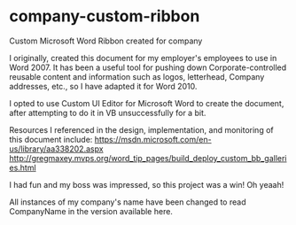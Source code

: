 # company-custom-ribbon
Custom Microsoft Word Ribbon created for company

I originally, created this document for my employer's employees to use in Word 2007.  It has been a useful tool for pushing down Corporate-controlled reusable content and information such as logos, letterhead, Company addresses, etc., so I have adapted it for Word 2010. 

I opted to use Custom UI Editor for Microsoft Word to create the document, after attempting to do it in VB unsuccessfully for a bit. 

Resources I referenced in the design, implementation, and monitoring of this document include:
  https://msdn.microsoft.com/en-us/library/aa338202.aspx
  http://gregmaxey.mvps.org/word_tip_pages/build_deploy_custom_bb_galleries.html

I had fun and my boss was impressed, so this project was a win! Oh yeaah!

All instances of my company's name have been changed to read CompanyName in the version available here.

